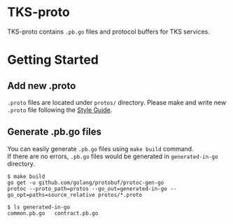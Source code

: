 # TKS-proto
TKS-proto contains `.pb.go` files and protocol buffers for TKS services.  

# Getting Started
## Add new .proto
`.proto` files are located under `protos/` directory.
Please make and write new `.proto` file following the [Style Guide](https://developers.google.com/protocol-buffers/docs/style).

## Generate .pb.go files
You can easily generate `.pb.go` files using `make build` command.  
If there are no errors, `.pb.go` files would be generated in `generated-in-go` directory.
```console
$ make build
go get -u github.com/golang/protobuf/protoc-gen-go
protoc --proto_path=protos --go_out=generated-in-go --go_opt=paths=source_relative protos/*.proto

$ ls generated-in-go
common.pb.go   contract.pb.go
```
